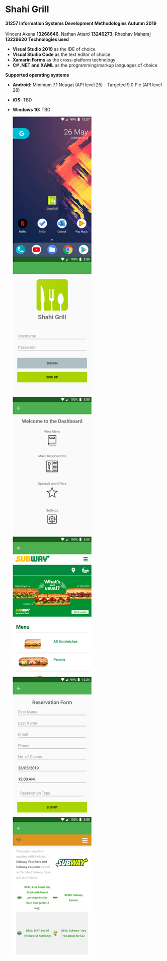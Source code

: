 # Shahi Grill
<b>31257 Information Systems Development Methodologies Autumn 2019</b> <br> <br>
Vincent Akena <b>13268646</b>, Nathan Attard <b>13246273</b>, Rheshav Maharaj <b>13229620</b> 
<b>Technologies used</b>
- <b>Visual Studio 2019</b> as the IDE of choice
- <b>Visual Studio Code</b> as the text editor of choice
- <b>Xamarin Forms</b> as the cross-platform technology
- <b>C# .NET and XAML</b> as the programming/markup languages of choice

<b>Supported operating systems</b>
- <b>Android:</b> Minimum 7.1 Nougat (API level 25) - </b> Targeted 9.0 Pie (API level 28)
- <b>iOS:</b> TBD
- <b>Windows 10:</b> TBD

  <img src="Screenshots/newhome.png" width="250" align="left"/>
  <img src="Screenshots/home.png" width="250" align="left"/> 
  <img src="Screenshots/dashboard.png" width="250" align="left"/>

  <img src="Screenshots/menu.png" width="250" align="left"/> 
  <img src="Screenshots/newres.png" width="250" align="left"/> 
  <img src="Screenshots/specials.png" width="250" align="left"/>

